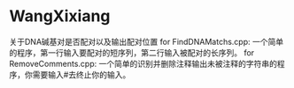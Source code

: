 # WangXixiang 
关于DNA碱基对是否配对以及输出配对位置
for FindDNAMatchs.cpp:
一个简单的程序，第一行输入要配对的短序列，第二行输入被配对的长序列。
for RemoveComments.cpp:
一个简单的识别并删除注释输出未被注释的字符串的程序，你需要输入#去终止你的输入。
